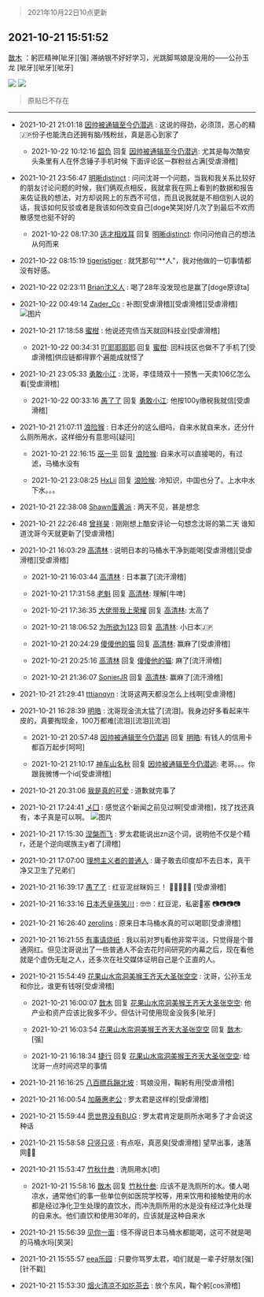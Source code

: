 > 2021年10月22日10点更新
<link rel="stylesheet" href="https://cdn.jsdelivr.net/gh/taotie6/sampleJSON@main/css/photo_show.css">
<meta name="referrer" content="no-referrer" />


 ## 2021-10-21 15:51:52 

 [㪚木](https://www.coolapk.com/feed/30846887?shareKey=NjBiZTZmZjRiN2YzNjE3MTFlMzg~) ：躬匠精神[呲牙][强]
滞纳银不好好学习，光跳脚骂娘是没用的——公孙玉龙
[呲牙][呲牙][呲牙] 

<div class="album">
<img class="img-item" src="https://image.coolapk.com/feed/2021/1021/15/1081091_8c6d1afc_2539_5681@750x801.jpeg" />
<img class="img-item" src="https://image.coolapk.com/feed/2021/1021/15/1081091_1ca3931c_2708_2758@1080x1178.png" />
</div>

> 原贴已不存在 

 ------- 

- 2021-10-21 21:01:18 [因帅被通辑至今仍潜逃](uid=832365) : 这说的得劲，必须顶，恶心的精🇯🇵份子也能洗白还拥有脑/残粉丝，真是恶心到家了 

    - 2021-10-22 10:12:16 [韶负](uid=3378542) 回复 [因帅被通辑至今仍潜逃](uid=832365): 尤其是每次酷安头条里有人在怀念锤子手机时候 下面评论区一群粉丝占满[受虐滑稽] 

- 2021-10-21 23:56:47 [明晰distinct](uid=1960890) : 问问沈哥一个问题，当我和我关系比较好的朋友讨论问题的时候，我们俩观点相反，我就拿我在网上看到的数据和报告来佐证我的想法，对方却说网上的东西不可信，而且说我就是不相信别人说的话，我该如何反驳或者是我该如何改变自己[doge笑哭]好几次了到最后不欢而散感觉也挺不好的 

    - 2021-10-22 08:17:30 [适才相戏耳](uid=2363272) 回复 [明晰distinct](uid=1960890): 你问问他自己的想法从何而来 

- 2021-10-22 08:15:19 [tigeristiger](uid=479695) : 就凭那句“**人”，我对他做的一切事情都没有好感。 

- 2021-10-22 02:23:11 [Brian沈义人](uid=886080) : 喝了28年没发现也是赢了[doge原谅ta] 

- 2021-10-22 00:49:14 [Zader_Cc](uid=1453125) : 补图[受虐滑稽][受虐滑稽][受虐滑稽] ![图片](https://image.coolapk.com/feed/2021/1022/00/1453125_4e287b3c_4952_7968@274x260.gif)

- 2021-10-21 17:18:58 [蜜柑](uid=1097842) : 他说还完债当天就回科技业[受虐滑稽] 

    - 2021-10-22 00:34:31 [吖耶耶耶耶](uid=1523259) 回复 [蜜柑](uid=1097842): 回科技区也做不了手机了[受虐滑稽]供应链都得罪个遍能成就怪了 

- 2021-10-21 23:05:33 [勇敢小江](uid=1282724) : 沈哥，李佳琦双十一预售一天卖106亿怎么看[受虐滑稽] 

    - 2021-10-22 00:33:16 [愚了了](uid=734193) 回复 [勇敢小江](uid=1282724): 他按100y缴税我就信[受虐滑稽] 

- 2021-10-21 21:07:11 [浪险猴](uid=2337567) : 日本还分的这么细吗，自来水就自来水，还分什么厕所用水，这样细分有意思吗[疑问] 

    - 2021-10-21 22:16:15 [巫一平](uid=3346380) 回复 [浪险猴](uid=2337567): 自来水可以直接喝的，有过滤，马桶水没有 

    - 2021-10-21 23:08:25 [HxLii](uid=3516163) 回复 [浪险猴](uid=2337567): 冷知识，中国也分了。上水中水下水。。。 

- 2021-10-21 22:38:08 [Shawn蛋黄派](uid=2642278) : 两天不见，甚是想念 

- 2021-10-21 22:26:48 [曾祥昊](uid=6695078) : 刚刚想上酷安评论一句想念沈哥的第二天
谁知道沈哥今天就更新了[受虐滑稽] 

- 2021-10-21 16:03:29 [高清林](uid=8114305) : 说明日本的马桶水干净到能喝[受虐滑稽][受虐滑稽][受虐滑稽] 

    - 2021-10-21 16:03:44 [高清林](uid=8114305) : 日本赢了[流汗滑稽] 

    - 2021-10-21 17:31:58 [老魁](uid=1703096) 回复 [高清林](uid=8114305): 理解[牛啤] 

    - 2021-10-21 17:36:35 [大佬带我上荣耀](uid=3016539) 回复 [高清林](uid=8114305): 太高了 

    - 2021-10-21 18:06:52 [为所欲为123](uid=1478611) 回复 [高清林](uid=8114305): 小日本🇯🇵 

    - 2021-10-21 20:24:29 [傻傻他的猫](uid=831321) 回复 [高清林](uid=8114305): 赢麻了[受虐滑稽] 

    - 2021-10-21 20:25:16 [高清林](uid=8114305) 回复 [傻傻他的猫](uid=831321): 麻了[流汗滑稽] 

    - 2021-10-21 21:36:07 [SonierJR](uid=12215298) 回复 [高清林](uid=8114305): 赢麻了[流汗滑稽] 

- 2021-10-21 21:29:41 [tttianqyn](uid=15345635) : 沈哥这两天都没怎么上线啊[受虐滑稽] 

- 2021-10-21 16:28:39 [明皓](uid=1682514) : 沈哥现金流太猛了[流泪]。我身边好多看起来牛皮的，真要掏现金，100万都难[流泪][流泪][流泪] 

    - 2021-10-21 20:57:48 [因帅被通辑至今仍潜逃](uid=832365) 回复 [明皓](uid=1682514): 有钱人的信用卡都百万起步[呵呵] 

    - 2021-10-21 21:10:17 [神车山名秋](uid=1030948) 回复 [因帅被通辑至今仍潜逃](uid=832365): 老哥。。。你跟我微博一个id[受虐滑稽] 

- 2021-10-21 20:31:06 [我是真的可爱](uid=731138) : 道歉就完事了 

- 2021-10-21 17:24:41 [乄囗](uid=759206) : 感觉这个新闻之前见过啊[受虐滑稽]，找了找还真有，本子真是可以啊。 ![图片](https://image.coolapk.com/feed/2021/1021/17/759206_829587a0_8280_1246@1128x2400.jpeg)

- 2021-10-21 17:15:30 [涅槃而飞](uid=1128897) : 罗太君能说出zn这个词，说明他不仅是个精r，还是个逆向珉族主y者了[滑稽] 

- 2021-10-21 17:07:00 [理想主义者的普通人](uid=1708330) : 庸子敢去印度却不去日本，真干净又卫生了兄弟们 

- 2021-10-21 16:39:17 [愚了了](uid=734193) : 红豆泥丝眯妈三！
📸📸📸📸📸
[受虐滑稽] 

- 2021-10-21 16:33:16 [日本兲皇孫笑川](uid=782363) : 🤓🤓：红豆泥，私密🐴塞
📷📷📷📷 

- 2021-10-21 16:26:40 [zerolins](uid=4255244) : 原来日本马桶水真的可以喝耶[受虐滑稽] 

- 2021-10-21 16:21:55 [有事请烧纸](uid=1802946) : 我以前对罗tj看他非常平淡，只觉得是个普通网红。但见沈哥说出了一些普通人不会去花时间研究的内幕之后，现在看他就是个虚伪无耻之人，还多次在社交媒体证明自己是个正直的人。 

- 2021-10-21 15:54:49 [花果山水帘洞美猴王齐天大圣张空空](uid=850679) : 沈哥，公孙玉龙和你比，谁更有钱呀[受虐滑稽] 

    - 2021-10-21 16:00:07 [㪚木](uid=1081091) 回复 [花果山水帘洞美猴王齐天大圣张空空](uid=850679): 他产业和资产应该比我多不少。但估计可使用现金没我多[呲牙] 

    - 2021-10-21 16:03:54 [花果山水帘洞美猴王齐天大圣张空空](uid=850679) 回复 [㪚木](uid=1081091): [强] 

    - 2021-10-21 16:18:34 [捷行](uid=1629443) 回复 [花果山水帘洞美猴王齐天大圣张空空](uid=850679): 给沈哥一点时间迟早的事情 

- 2021-10-21 16:16:25 [八百膘兵蹦北坡](uid=1105274) : 骂娘没用，鞠躬有用[受虐滑稽] 

- 2021-10-21 16:00:54 [加藤惠老公](uid=1266680) : 罗太君是这样的[受虐滑稽] 

- 2021-10-21 15:59:44 [愿世界没有BUG](uid=1923715) : 罗太君肯定是厕所水喝多了才会说这种话 

- 2021-10-21 15:58:58 [只竖只竖](uid=4291126) : 有点呕，真恶臭[受虐滑稽]  望早出事，速落网🙏🙏 

- 2021-10-21 15:53:47 [竹秋什叁](uid=2319428) : 洗厕用水[喷] 

    - 2021-10-21 15:58:16 [㪚木](uid=1081091) 回复 [竹秋什叁](uid=2319428): 应该不是洗厕所的水。倭人喝凉水，通常他们的事一些单位例如医院学校等，用来饮用和接触使用的水都是经过净化卫生处理的直饮水，而冲洗厕所用的水是没有经过净化处理的自来水。他们直饮和使用30年的，应该就是这种自来水 

- 2021-10-21 15:56:39 [见你一面](uid=598942) : 怪不得说日本马桶水都能喝，这可不就是喝的马桶水吗[笑哭] 

- 2021-10-21 15:55:57 [eea乐园](uid=1326339) : 只要你骂罗太君，咱们就是一辈子好朋友[强][针不戳] 

- 2021-10-21 15:53:30 [烟火清凉不如吃茶去](uid=4279524) : 放个东风，鞠个躬[cos滑稽] 

